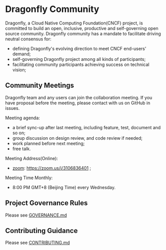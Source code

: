 # Dragonfly Community

Dragonfly, a Cloud Native Computing Foundation(CNCF) project, is committed to
build an open, inclusive, productive and self-governing open source community.
Dragonfly community has a mandate to facilitate driving neutral consensus for:

* defining Dragonfly's evolving direction to meet CNCF end-users' demand;
* self-governing Dragonfly project among all kinds of participants;
* facilitating community participants achieving success on technical vision;

## Community Meetings

Dragonfly team and any users can join the collaboration meeting. If you have
proposal before the meeting, please contact with us on GitHub in issues.

Meeting agenda:

* a brief sync-up after last meeting, including feature, test, document and so
on; 
* group discussion on design review, and code review if needed;
* work planned before next meeting;
* free talk.

Meeting Address(Online):

* [zoom](https://zoom.us/): https://zoom.us/j/3106836401 ;

Meeting Time Monthly:

* 8:00 PM GMT+8 (Beijing Time) every Wednesday. 

## Project Governance Rules

Please see [GOVERNANCE.md](./GOVERNANCE.md)

## Contributing Guidance

Please see [CONTRIBUTING.md](./CONTRIBUTING.md)
